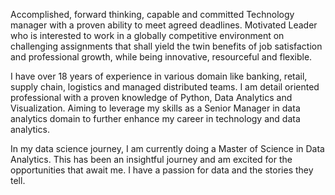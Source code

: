 Accomplished, forward thinking, capable and committed Technology manager with a proven ability to meet agreed deadlines. Motivated Leader who is interested to work in a globally competitive environment on challenging assignments that shall yield the twin benefits of job satisfaction and professional growth, while being innovative, resourceful and flexible. 

I have over 18 years of experience in various domain like banking, retail, supply chain, logistics and managed distributed teams. I am detail oriented professional with a proven knowledge of Python, Data Analytics and Visualization. Aiming to leverage my skills as a Senior Manager in data analytics domain to further enhance my career in technology and data analytics.

In my data science journey, I am currently doing a Master of Science in Data Analytics. This has been an insightful journey and am excited for the opportunities that await me. I have a passion for data and the stories they tell.
